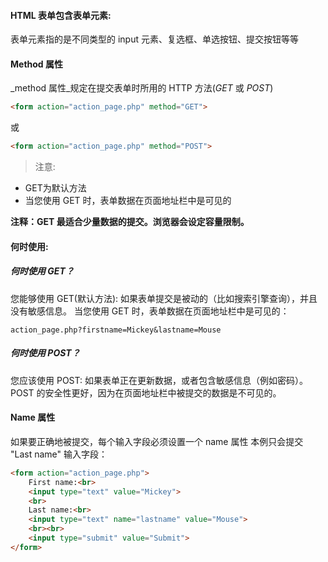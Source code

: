 #### HTML 表单包含表单元素:

表单元素指的是不同类型的 input 元素、复选框、单选按钮、提交按钮等等

#### Method 属性
_method 属性_规定在提交表单时所用的 HTTP 方法(_GET_ 或 _POST_)
```html
<form action="action_page.php" method="GET">
```
或
```html
<form action="action_page.php" method="POST">
```

> 注意:

- GET为默认方法
- 当您使用 GET 时，表单数据在页面地址栏中是可见的

__注释：GET 最适合少量数据的提交。浏览器会设定容量限制。__

#### 何时使用:

##### 何时使用 GET？

您能够使用 GET(默认方法):
如果表单提交是被动的（比如搜索引擎查询），并且没有敏感信息。
当您使用 GET 时，表单数据在页面地址栏中是可见的：
```shell
action_page.php?firstname=Mickey&lastname=Mouse
```
##### 何时使用 POST？

您应该使用 POST:
如果表单正在更新数据，或者包含敏感信息（例如密码）。
POST 的安全性更好，因为在页面地址栏中被提交的数据是不可见的。

#### Name 属性

如果要正确地被提交，每个输入字段必须设置一个 name 属性
本例只会提交 "Last name" 输入字段：
```html
<form action="action_page.php">
	First name:<br>
	<input type="text" value="Mickey">
	<br>
	Last name:<br>
	<input type="text" name="lastname" value="Mouse">
	<br><br>
	<input type="submit" value="Submit">
</form>
```
